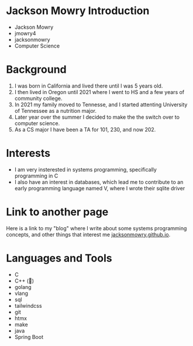 # Jackson Mowry Introduction
- Jackson Mowry
- jmowry4
- jacksonmowry
- Computer Science

# Background
1. I was born in California and lived there until I was 5 years old.
2. I then lived in Oregon until 2021 where I went to HS and a few years of community college.
3. In 2021 my family moved to Tennesse, and I started attenting University of Tennessee as a nutrition major.
4. Later year over the summer I decided to make the the switch over to computer science.
5. As a CS major I have been a TA for 101, 230, and now 202.

# Interests
- I am very insterested in systems programming, specifically programming in C
- I also have an interest in databases, which lead me to contribute to an early programming language named V, where I wrote their sqlite driver

# Link to another page
Here is a link to my "blog" where I write about some systems programming concepts, and other things that interest me [jacksonmowry.github.io](jacksonmowry.github.io).

# Languages and Tools
- C
- C++ (🤮)
- golang
- vlang
- sql
- tailwindcss
- git
- htmx
- make
- java
- Spring Boot


